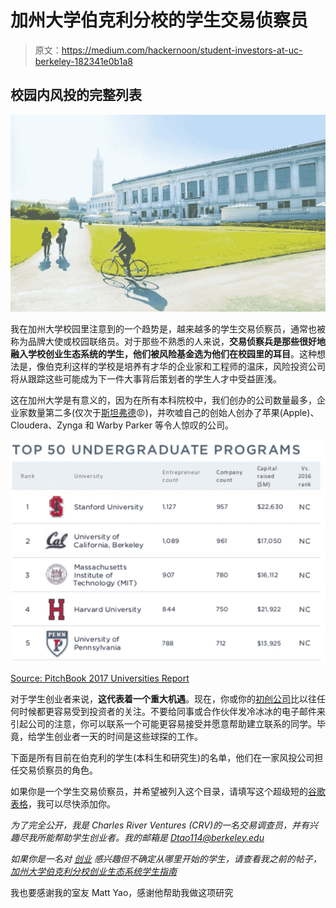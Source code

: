 # 加州大学伯克利分校的学生交易侦察员

> 原文：<https://medium.com/hackernoon/student-investors-at-uc-berkeley-182341e0b1a8>

## 校园内风投的完整列表

![](img/3b3fdcd1896ab045c5aaaaba7b5d7ca6.png)

我在加州大学校园里注意到的一个趋势是，越来越多的学生交易侦察员，通常也被称为品牌大使或校园联络员。对于那些不熟悉的人来说，**交易侦察兵是那些很好地融入学校创业生态系统的学生，他们被风险基金选为他们在校园里的耳目**。这种想法是，像伯克利这样的学校是培养有才华的企业家和工程师的温床，风险投资公司将从跟踪这些可能成为下一件大事背后策划者的学生人才中受益匪浅。

这在加州大学是有意义的，因为在所有本科院校中，我们创办的公司数量最多，企业家数量第二多(仅次于[斯坦弗德](https://www.facebook.com/jeremiah.kim.90/videos/1536757283061442/)😡)，并吹嘘自己的创始人创办了苹果(Apple)、Cloudera、Zynga 和 Warby Parker 等令人惊叹的公司。

![](img/a62773cd19162e098f40240201a0806b.png)

[Source: PitchBook 2017 Universities Report](https://pitchbook.com/news/reports/2017-universities-report)

对于学生创业者来说，**这代表着一个重大机遇**。现在，你或你的[初创公司](https://hackernoon.com/tagged/startup)比以往任何时候都更容易受到投资者的关注。不要给同事或合作伙伴发冷冰冰的电子邮件来引起公司的注意，你可以联系一个可能更容易接受并愿意帮助建立联系的同学。毕竟，给学生创业者一天的时间是这些球探的工作。

下面是所有目前在伯克利的学生(本科生和研究生)的名单，他们在一家风投公司担任交易侦察员的角色。

如果你是一个学生交易侦察员，并希望被列入这个目录，请填写这个超级短的[谷歌表格](https://goo.gl/forms/fNABUGBKx25HqpAF3)，我可以尽快添加你。

*为了完全公开，我是 Charles River Ventures (CRV)的一名交易调查员，并有兴趣尽我所能帮助学生创业者。我的邮箱是 Dtao114@berkeley.edu*

*如果你是一名对* [*创业*](https://hackernoon.com/tagged/entrepreneurship) *感兴趣但不确定从哪里开始的学生，请查看我之前的帖子，* [*加州大学伯克利分校创业生态系统学生指南*](https://hackernoon.com/a-students-guide-to-uc-berkeley-s-startup-ecosystem-a50df21d6da6)

我也要感谢我的室友 Matt Yao，感谢他帮助我做这项研究